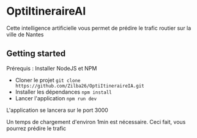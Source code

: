 # OptiItineraireAI

Cette intelligence artificielle vous permet de prédire le trafic routier sur la ville de Nantes

## Getting started

Prérequis : Installer NodeJS et NPM

- Cloner le projet `git clone https://github.com/Zilba26/OptiItineraireIA.git`
- Installer les dépendances `npm install`
- Lancer l'application `npm run dev`

L'application se lancera sur le port 3000

Un temps de chargement d'environ 1min est nécessaire. Ceci fait, vous pourrez prédire le trafic
